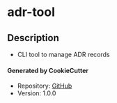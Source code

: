 # adr-tool

## Description
* CLI tool to manage ADR records

#### Generated by CookieCutter
* Repository: [GitHub](https://github.com/btr1975/cookiecutter-go-app)
* Version: 1.0.0
